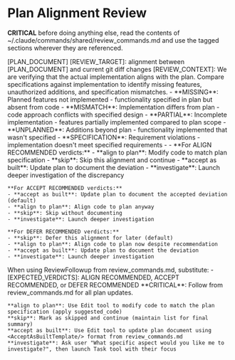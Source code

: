 # Plan Alignment Review

**CRITICAL** before doing anything else, read the contents of ~/.claude/commands/shared/review_commands.md and use the tagged sections wherever they are referenced.

<ExecutionSteps/>

<ReviewContext>
[PLAN_DOCUMENT] <PlanDocument/>
[REVIEW_TARGET]: alignment between [PLAN_DOCUMENT] and current git diff changes
[REVIEW_CONTEXT]: We are verifying that the actual implementation aligns with the plan. Compare specifications against implementation to identify missing features, unauthorized additions, and specification mismatches.
</ReviewContext>

<ReviewCategories>
- **MISSING**: Planned features not implemented - functionality specified in plan but absent from code
- **MISMATCH**: Implementation differs from plan - code approach conflicts with specified design
- **PARTIAL**: Incomplete implementation - features partially implemented compared to plan scope
- **UNPLANNED**: Additions beyond plan - functionality implemented that wasn't specified
- **SPECIFICATION**: Requirement violations - implementation doesn't meet specified requirements
</ReviewCategories>

<ReviewConstraints>
    - <PlanDocumentAnalysis/>
    - <ImplementationMapping/>
</ReviewConstraints>

<ReviewKeywords>
    **For ALIGN RECOMMENDED verdicts:**
    - **align to plan**: Modify code to match plan specification
    - **skip**: Skip this alignment and continue
    - **accept as built**: Update plan to document the deviation
    - **investigate**: Launch deeper investigation of the discrepancy
    
    **For ACCEPT RECOMMENDED verdicts:**
    - **accept as built**: Update plan to document the accepted deviation (default)
    - **align to plan**: Align code to plan anyway
    - **skip**: Skip without documenting
    - **investigate**: Launch deeper investigation
    
    **For DEFER RECOMMENDED verdicts:**
    - **skip**: Defer this alignment for later (default)
    - **align to plan**: Align code to plan now despite recommendation
    - **accept as built**: Update plan to document the deviation
    - **investigate**: Launch deeper investigation
</ReviewKeywords>

<ReviewFollowupParameters>
    When using ReviewFollowup from review_commands.md, substitute:
    - [EXPECTED_VERDICTS]: ALIGN RECOMMENDED, ACCEPT RECOMMENDED, or DEFER RECOMMENDED
</ReviewFollowupParameters>

<KeywordExecution>
    **CRITICAL**: Follow <PlanUpdateFormat/> from review_commands.md for all plan updates.
    
    **align to plan**: Use Edit tool to modify code to match the plan specification (apply suggested_code)
    **skip**: Mark as skipped and continue (maintain list for final summary)
    **accept as built**: Use Edit tool to update plan document using <AcceptAsBuiltTemplate/> format from review_commands.md
    **investigate**: Ask user "What specific aspect would you like me to investigate?", then launch Task tool with their focus
</KeywordExecution>
